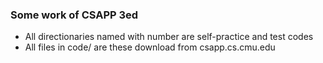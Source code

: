 ### Some work of CSAPP 3ed
+ All directionaries named with number are self-practice and test codes
+ All files in code/ are these download from csapp.cs.cmu.edu
